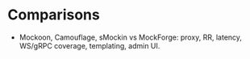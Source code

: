 # Comparisons

- Mockoon, Camouflage, sMockin vs MockForge: proxy, RR, latency, WS/gRPC coverage, templating, admin UI.
